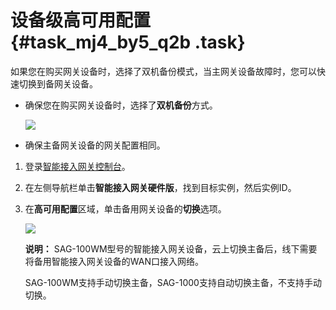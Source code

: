 # 设备级高可用配置 {#task_mj4_by5_q2b .task}

如果您在购买网关设备时，选择了双机备份模式，当主网关设备故障时，您可以快速切换到备网关设备。

-   确保您在购买网关设备时，选择了**双机备份**方式。

    ![](http://static-aliyun-doc.oss-cn-hangzhou.aliyuncs.com/assets/img/17036/15627393798559_zh-CN.png)

-   确保主备网关设备的网关配置相同。

1.  登录[智能接入网关控制台](https://smartag.console.aliyun.com)。
2.  在左侧导航栏单击**智能接入网关硬件版**，找到目标实例，然后实例ID。
3.  在**高可用配置**区域，单击备用网关设备的**切换**选项。 

    ![](http://static-aliyun-doc.oss-cn-hangzhou.aliyuncs.com/assets/img/17036/15627393808561_zh-CN.png)

    **说明：** SAG-100WM型号的智能接入网关设备，云上切换主备后，线下需要将备用智能接入网关设备的WAN口接入网络。

    SAG-100WM支持手动切换主备，SAG-1000支持自动切换主备，不支持手动切换。


